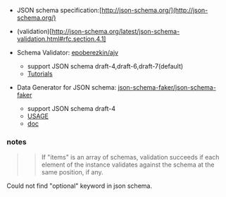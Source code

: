 * JSON schema specification:[http://json-schema.org/](http://json-schema.org/)
 * (validation)[http://json-schema.org/latest/json-schema-validation.html#rfc.section.4.1]

* Schema Validator: [epoberezkin/ajv](https://github.com/epoberezkin/ajv)
  * support JSON schema draft-4,draft-6,draft-7(default)
  * [Tutorials](https://github.com/epoberezkin/ajv/blob/master/README.md)

* Data Generator for JSON schema: [json-schema-faker/json-schema-faker](https://github.com/json-schema-faker/json-schema-faker)
  * support JSON schema draft-4
  * [USAGE](https://github.com/json-schema-faker/json-schema-faker/blob/master/docs/USAGE.md)
  * [doc](https://github.com/json-schema-faker/json-schema-faker/tree/master/docs)



### notes
>> If "items" is an array of schemas, validation succeeds if each element of the instance validates against the schema at the same position, if any.

Could not find "optional" keyword in json schema.
